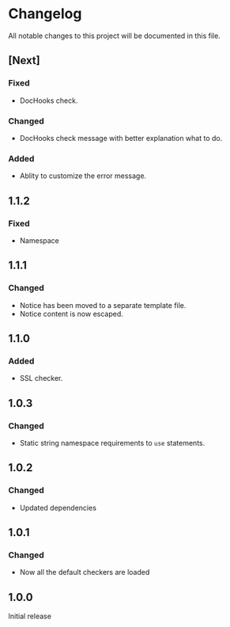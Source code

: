 # Changelog
All notable changes to this project will be documented in this file.

## [Next]

### Fixed
- DocHooks check.

### Changed
- DocHooks check message with better explanation what to do.

### Added
- Ablity to customize the error message.

## 1.1.2

### Fixed
- Namespace

## 1.1.1

### Changed
- Notice has been moved to a separate template file.
- Notice content is now escaped.

## 1.1.0

### Added
- SSL checker.

## 1.0.3

### Changed
- Static string namespace requirements to `use` statements.

## 1.0.2

### Changed
- Updated dependencies

## 1.0.1

### Changed
- Now all the default checkers are loaded

## 1.0.0

Initial release
